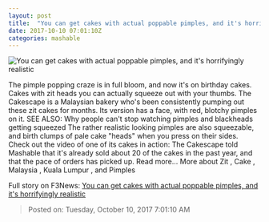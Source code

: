 ```yaml
---
layout: post
title:  "You can get cakes with actual poppable pimples, and it's horrifyingly realistic"
date: 2017-10-10 07:01:10Z
categories: mashable
---
```


![You can get cakes with actual poppable pimples, and it's horrifyingly realistic](https://i.amz.mshcdn.com/POWbMbr-mdmG8xGCROaSNlK_prU=/1200x630/2017%2F10%2F10%2Fbf%2F357cb43be7d84778b47ca8f536199b48.a234b.jpg)

The pimple popping craze is in full bloom, and now it's on birthday cakes. Cakes with zit heads you can actually squeeze out with your thumbs. The Cakescape is a Malaysian bakery who's been consistently pumping out these zit cakes for months. Its version has a face, with red, blotchy pimples on it. SEE ALSO: Why people can't stop watching pimples and blackheads getting squeezed The rather realistic looking pimples are also squeezable, and birth clumps of pale cake "heads" when you press on their sides. Check out the video of one of its cakes in action: The Cakescape told Mashable that it's already sold about 20 of the cakes in the past year, and that the pace of orders has picked up. Read more... More about Zit , Cake , Malaysia , Kuala Lumpur , and Pimples


Full story on F3News: [You can get cakes with actual poppable pimples, and it's horrifyingly realistic](http://www.f3nws.com/n/tJmDDH)

> Posted on: Tuesday, October 10, 2017 7:01:10 AM
